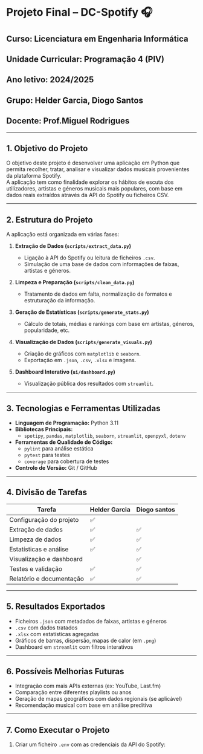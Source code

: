 # Projeto Final – DC-Spotify 🎧

## Curso: Licenciatura em Engenharia Informática  
## Unidade Curricular: Programação 4 (PIV)  
## Ano letivo: 2024/2025  
## Grupo: Helder Garcia, Diogo Santos  
## Docente: Prof.Miguel Rodrigues  

---

## 1. Objetivo do Projeto

O objetivo deste projeto é desenvolver uma aplicação em Python que permita recolher, tratar, analisar e visualizar dados musicais provenientes da plataforma Spotify.  
A aplicação tem como finalidade explorar os hábitos de escuta dos utilizadores, artistas e géneros musicais mais populares, com base em dados reais extraídos através da API do Spotify ou ficheiros CSV.

---

## 2. Estrutura do Projeto

A aplicação está organizada em várias fases:

1. **Extração de Dados (`scripts/extract_data.py`)**  
   - Ligação à API do Spotify ou leitura de ficheiros `.csv`.
   - Simulação de uma base de dados com informações de faixas, artistas e géneros.

2. **Limpeza e Preparação (`scripts/clean_data.py`)**  
   - Tratamento de dados em falta, normalização de formatos e estruturação da informação.

3. **Geração de Estatísticas (`scripts/generate_stats.py`)**  
   - Cálculo de totais, médias e rankings com base em artistas, géneros, popularidade, etc.

4. **Visualização de Dados (`scripts/generate_visuals.py`)**  
   - Criação de gráficos com `matplotlib` e `seaborn`.
   - Exportação em `.json`, `.csv`, `.xlsx` e imagens.

5. **Dashboard Interativo (`ui/dashboard.py`)**  
   - Visualização pública dos resultados com `streamlit`.

---

## 3. Tecnologias e Ferramentas Utilizadas

- **Linguagem de Programação:** Python 3.11  
- **Bibliotecas Principais:**  
  - `spotipy`, `pandas`, `matplotlib`, `seaborn`, `streamlit`, `openpyxl`, `dotenv`  
- **Ferramentas de Qualidade de Código:**  
  - `pylint` para análise estática  
  - `pytest` para testes  
  - `coverage` para cobertura de testes  
- **Controlo de Versão:** Git / GitHub  

---

## 4. Divisão de Tarefas

| Tarefa                     | Helder Garcia    | Diogo santos     |
|----------------------------|------------------|------------------|
| Configuração do projeto    | ✅               |                 
| Extração de dados          | ✅               |     ✅                
| Limpeza de dados           | ✅               |      ✅                
| Estatísticas e análise     | ✅               |     ✅
| Visualização e dashboard   |                  |       ✅                
| Testes e validação         | ✅               |      ✅            
| Relatório e documentação   | ✅               |      ✅                

---

## 5. Resultados Exportados

- Ficheiros `.json` com metadados de faixas, artistas e géneros  
- `.csv` com dados tratados  
- `.xlsx` com estatísticas agregadas  
- Gráficos de barras, dispersão, mapas de calor (em `.png`)  
- Dashboard em `streamlit` com filtros interativos

---

## 6. Possíveis Melhorias Futuras

- Integração com mais APIs externas (ex: YouTube, Last.fm)  
- Comparação entre diferentes playlists ou anos  
- Geração de mapas geográficos com dados regionais (se aplicável)  
- Recomendação musical com base em análise preditiva

---

## 7. Como Executar o Projeto

1. Criar um ficheiro `.env` com as credenciais da API do Spotify:
